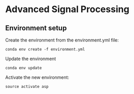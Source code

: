 # Advanced Signal Processing


## Environment setup
Create the environment from the environment.yml file:
```
conda env create -f environment.yml
```

Update the environment
```
conda env update
```

Activate the new environment:
```
source activate asp
```

